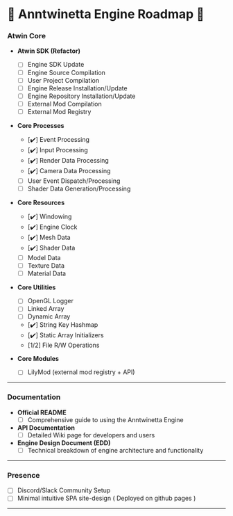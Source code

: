 # 🌸 **Anntwinetta Engine Roadmap** 🌸

### **Atwin Core**
- **Atwin SDK (Refactor)**
    - [ ] Engine SDK Update
    - [ ] Engine Source Compilation
    - [ ] User Project Compilation
    - [ ] Engine Release Installation/Update
    - [ ] Engine Repository Installation/Update
    - [ ] External Mod Compilation
    - [ ] External Mod Registry

- **Core Processes**
    - [✔️] Event Processing
    - [✔️] Input Processing
    - [✔️] Render Data Processing
    - [✔️] Camera Data Processing
    - [ ] User Event Dispatch/Processing
    - [ ] Shader Data Generation/Processing

- **Core Resources**
    - [✔️] Windowing
    - [✔️] Engine Clock
    - [✔️] Mesh Data
    - [✔️] Shader Data
    - [ ] Model Data
    - [ ] Texture Data
    - [ ] Material Data

- **Core Utilities**
    - [ ] OpenGL Logger
    - [ ] Linked Array
    - [ ] Dynamic Array
    - [✔️] String Key Hashmap
    - [✔️] Static Array Initializers
    - [1/2] File R/W Operations

- **Core Modules**
    - [ ] LilyMod (external mod registry + API)
---

### **Documentation**
- **Official README**
  - [ ] Comprehensive guide to using the Anntwinetta Engine

- **API Documentation**
  - [ ] Detailed Wiki page for developers and users

- **Engine Design Document (EDD)**
  - [ ] Technical breakdown of engine architecture and functionality

---

### **Presence**
  - [ ] Discord/Slack Community Setup
  - [ ] Minimal intuitive SPA site-design ( Deployed on github pages )

---